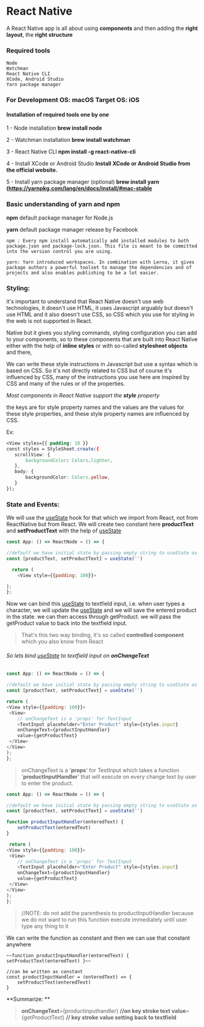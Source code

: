 # React Native
   A React Native app is all about using **components** and then adding the **right layout**, the **right structure**


### Required tools
    Node
    Watchman
    React Native CLI
    XCode, Android Studio
    Yarn package manager


### For Development OS: **macOS**     Target OS: **iOS**

#### Installation of required tools one by one
1 - Node installation
        **brew install node**
    
2 - Watchman installation
        **brew install watchman**

3 - React Native CLI
        **npm install -g react-native-cli**

4 - Install XCode or Android Studio
        **Install XCode or Android Studio from the official website.**

5 - Install yarn package manager  (optional)
        **brew install yarn (https://yarnpkg.com/lang/en/docs/install/#mac-stable**
        
### Basic understanding of yarn and npm

   **npm** default package manager for Node.js
   
   **yarn** default package manager release by Facebook

    npm : Every npm install automatically add installed modules to both package.json and package-lock.json. This file is meant to be committed into the version control you are using.

    yarn: Yarn introduced workspaces. In combination with Lerna, it gives package authors a powerful toolset to manage the dependencies and of projects and also enables publishing to be a lot easier.



### Styling:

it's important to understand that React Native doesn't use web technologies, it doesn't use HTML, it uses Javascript arguably but doesn't use HTML and it also doesn't use CSS, so CSS which you use for styling in the web is not supported in React.

Native but it gives you styling commands, styling configuration you can add to your components, so to these components that are built into React Native either with the help of **inline styles** or with so-called **stylesheet objects** and there, 

We can write these style instructions in Javascript but use a syntax which is based on CSS. 
So it's not directly related to CSS but of course it's influenced by CSS, many of the instructions you use here are inspired by CSS and many of the rules or of the properties.

*Most components in React Native support the **style** property*

the keys are for style property names and the values are the values for these style properties, and these style property names are influenced by CSS.

Ex:
 ```css
<View styles={{ padding: 10 }}
const styles = StyleSheet.create({
	scrollView: {
		backgroundColor: Colors.lighter,
	},
	body: {
		backgroundColor: Colors.yellow,
	}
});
```
### State and Events:
We will use the  [useState](https://reactjs.org/docs/hooks-state.html) hook for that which we import from React, not from ReactNative but from React. 
We will create two constant here **productText** and **setProductText** with the help of [useState](https://reactjs.org/docs/hooks-state.html)
``````javascript
const App: () => ReactNode = () => {

//default we have initial state by passing empty string to useState as user has not entered anything
const [productText, setProductText] = useState('')

  return (
	<View style={{padding: 100}}>

);
};
``````
Now we can bind this [useState](https://reactjs.org/docs/hooks-state.html) to textfield input, i.e. when user types a character, we will update the [useState](https://reactjs.org/docs/hooks-state.html) and we will save the entered product in the state. we can then access through getProduct. we will pass the getProduct value to back into the textfield input.

> That's this two way binding, it's so called **controlled component** which you also know from React

###### So lets bind [useState](https://reactjs.org/docs/hooks-state.html) to textfield input on **onChangeText**
``````javascript
const App: () => ReactNode = () => {

//default we have initial state by passing empty string to useState as user has not entered anything
const [productText, setProductText] = useState('')

return (
<View style={{padding: 100}}>
 <View>
	// onChangeText is a 'props' for TextInput
	<TextInput placeholder="Enter Product" style={styles.input} 
	onChangeText={productInputHandler} 
	value={getProductText}
 </View>
</View>
);
};
``````

> onChangeText is a '**props**' for TextInput which takes a function '**productInputHandler**' that will execute on every change text by user to enter the product.

``````javascript
const App: () => ReactNode = () => {

//default we have initial state by passing empty string to useState as user has not entered anything
const [productText, setProductText] = useState('')

function productInputHandler(enteredText) {
	setProductText(enteredText)
}

 return (
<View style={{padding: 100}}>
 <View>
	// onChangeText is a 'props' for TextInput
	<TextInput placeholder="Enter Product" style={styles.input} 
	onChangeText={productInputHandler} 
	value={getProductText}
 </View>
</View>
);
};
``````
> //NOTE: do not add the parenthesis to productInputHandler because we do not want to run this function execute immediately until user type any thing to it

We can write the function as constant and then we can use that constant anywhere 

    ~~function productInputHandler(enteredText) { setProductText(enteredText) }~~
	
	//can be written as constant
    const productInputHandler = (enteredText) => { 
		setProductText(enteredText) 
	}

**Summarize: **
> **onChangeText**={productinputhandler} **//on key stroke text**
**value**={getProductText} **// key stroke value setting back to textfield**
